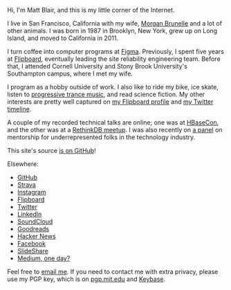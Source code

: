 Hi, I'm Matt Blair, and this is my little corner of the Internet.

I live in San Francisco, California with my wife, [Morgan Brunelle](https://www.morganbrunelle.com) and a lot of other animals. I was born in 1987 in Brooklyn, New York, grew up on Long Island, and moved to California in 2011.

I turn coffee into computer programs at [Figma](https://www.figma.com). Previously, I spent five years at [Flipboard](https://flipboard.com), eventually leading the site reliability engineering team. Before that, I attended Cornell University and Stony Brook University's Southampton campus, where I met my wife.

I program as a hobby outside of work. I also like to ride my bike, ice skate, listen to [progressive trance music](https://soundcloud.com/matthewblair/likes), and read science fiction. My other interests are pretty well captured on [my Flipboard profile](https://flipboard.com/@mb) and [my Twitter timeline](https://twitter.com/mattyblair).

A couple of my recorded technical talks are online; one was at [HBaseCon](https://vimeo.com/128194533), and the other was at a [RethinkDB meetup](https://www.youtube.com/watch?v=3ScLnROJ-iU). I was also recently on [a panel](https://figma.splashthat.com/) on mentorship for underrepresented folks in the technology industry.

This site's source [is on GitHub](https://github.com/mblair/matthewblair.net)!

Elsewhere:

-	[GitHub](https://github.com/mblair)
-	[Strava](https://www.strava.com/athletes/mattyblair)
-	[Instagram](https://instagram.com/m_blair)
-	[Flipboard](https://flipboard.com/@mb)
-	[Twitter](https://twitter.com/mattyblair)
-	[LinkedIn](https://www.linkedin.com/in/matthewablair)
-	[SoundCloud](https://soundcloud.com/matthewblair/likes)
-	[Goodreads](https://www.goodreads.com/user/show/5232574-matt-blair)
-	[Hacker News](https://news.ycombinator.com/user?id=mattyb)
-	[Facebook](https://www.facebook.com/matthewblair)
-	[SlideShare](http://www.slideshare.net/matthewblair/slideshows)
-	[Medium, one day?](https://medium.com/@mattyblair)

Feel free to [email me](mailto:me@matthewblair.net). If you need to contact me with extra privacy, please use my PGP key, which is on [pgp.mit.edu](http://pgp.mit.edu/pks/lookup?op=get&search=0x4D1755E668B34D56) and [Keybase](https://keybase.io/mattyb).
